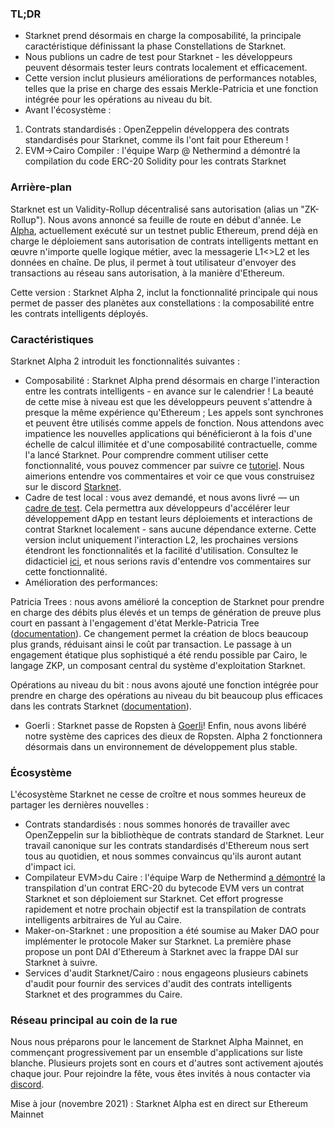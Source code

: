 ### TL;DR

* Starknet prend désormais en charge la composabilité, la principale caractéristique définissant la phase Constellations de Starknet.
* Nous publions un cadre de test pour Starknet - les développeurs peuvent désormais tester leurs contrats localement et efficacement.
* Cette version inclut plusieurs améliorations de performances notables, telles que la prise en charge des essais Merkle-Patricia et une fonction intégrée pour les opérations au niveau du bit.
* Avant l'écosystème :

1. Contrats standardisés : OpenZeppelin développera des contrats standardisés pour Starknet, comme ils l'ont fait pour Ethereum !
2. EVM->Cairo Compiler : l'équipe Warp @ Nethermind a démontré la compilation du code ERC-20 Solidity pour les contrats Starknet

### Arrière-plan

Starknet est un Validity-Rollup décentralisé sans autorisation (alias un "ZK-Rollup"). Nous avons annoncé sa feuille de route [](https://medium.com/starkware/on-the-road-to-starknet-a-permissionless-stark-powered-l2-zk-rollup-83be53640880) en début d'année. Le [Alpha](https://medium.com/starkware/starknet-alpha-1-90c3348cca4f), actuellement exécuté sur un testnet public Ethereum, prend déjà en charge le déploiement sans autorisation de contrats intelligents mettant en œuvre n'importe quelle logique métier, avec la messagerie L1<>L2 et les données en chaîne. De plus, il permet à tout utilisateur d'envoyer des transactions au réseau sans autorisation, à la manière d'Ethereum.

Cette version : Starknet Alpha 2, inclut la fonctionnalité principale qui nous permet de passer des planètes aux constellations : la composabilité entre les contrats intelligents déployés.

### Caractéristiques

Starknet Alpha 2 introduit les fonctionnalités suivantes :

* Composabilité : Starknet Alpha prend désormais en charge l'interaction entre les contrats intelligents - en avance sur le calendrier ! La beauté de cette mise à niveau est que les développeurs peuvent s'attendre à presque la même expérience qu'Ethereum ; Les appels sont synchrones et peuvent être utilisés comme appels de fonction. Nous attendons avec impatience les nouvelles applications qui bénéficieront à la fois d'une échelle de calcul illimitée et d'une composabilité contractuelle, comme l'a lancé Starknet. Pour comprendre comment utiliser cette fonctionnalité, vous pouvez commencer par suivre ce [tutoriel](https://www.cairo-lang.org/docs/hello_starknet/calling_contracts.html). Nous aimerions entendre vos commentaires et voir ce que vous construisez sur le discord [Starknet](https://discord.gg/uJ9HZTUk2Y).
* Cadre de test local : vous avez demandé, et nous avons livré — un [cadre de test](https://github.com/starkware-libs/cairo-lang/tree/master/src/starkware/starknet/testing). Cela permettra aux développeurs d'accélérer leur développement dApp en testant leurs déploiements et interactions de contrat Starknet localement - sans aucune dépendance externe. Cette version inclut uniquement l'interaction L2, les prochaines versions étendront les fonctionnalités et la facilité d'utilisation. Consultez le didacticiel [ici](https://www.cairo-lang.org/docs/hello_starknet/unit_tests.html), et nous serions ravis d'entendre vos commentaires sur cette fonctionnalité.
* Amélioration des performances:

Patricia Trees : nous avons amélioré la conception de Starknet pour prendre en charge des débits plus élevés et un temps de génération de preuve plus court en passant à l'engagement d'état Merkle-Patricia Tree ([documentation](https://github.com/starkware-libs/cairo-lang/blob/master/src/starkware/cairo/common/patricia_utils.py)). Ce changement permet la création de blocs beaucoup plus grands, réduisant ainsi le coût par transaction. Le passage à un engagement étatique plus sophistiqué a été rendu possible par Cairo, le langage ZKP, un composant central du système d'exploitation Starknet.

Opérations au niveau du bit : nous avons ajouté une fonction intégrée [](https://www.cairo-lang.org/docs/how_cairo_works/builtins.html) pour prendre en charge des opérations au niveau du bit beaucoup plus efficaces dans les contrats Starknet ([documentation](https://www.cairo-lang.org/docs/reference/common_library.html#common-library-bitwise)).

* Goerli : Starknet passe de Ropsten à [Goerli](https://goerli.etherscan.io/address/0xee02F29aE9A4988aE064940bF11954d6eafE26Ac)! Enfin, nous avons libéré notre système des caprices des dieux de Ropsten. Alpha 2 fonctionnera désormais dans un environnement de développement plus stable.

### Écosystème

L'écosystème Starknet ne cesse de croître et nous sommes heureux de partager les dernières nouvelles :

* Contrats standardisés : nous sommes honorés de travailler avec OpenZeppelin sur la bibliothèque de contrats standard de Starknet. Leur travail canonique sur les contrats standardisés d'Ethereum nous sert tous au quotidien, et nous sommes convaincus qu'ils auront autant d'impact ici.
* Compilateur EVM>du Caire : l'équipe Warp de Nethermind [a démontré](https://medium.com/nethermind-eth/warp-your-way-to-starknet-ddd6856875e0) la transpilation d'un contrat ERC-20 du bytecode EVM vers un contrat Starknet et son déploiement sur Starknet. Cet effort progresse rapidement et notre prochain objectif est la transpilation de contrats intelligents arbitraires de Yul au Caire.
* Maker-on-Starknet : une proposition [](https://forum.makerdao.com/t/mip39c2-sp19-adding-the-starknet-engineering-core-unit-sne-001/9745) a été soumise au Maker DAO pour implémenter le protocole Maker sur Starknet. La première phase propose un pont DAI d'Ethereum à Starknet avec la frappe DAI sur Starknet à suivre.
* Services d'audit Starknet/Cairo : nous engageons plusieurs cabinets d'audit pour fournir des services d'audit des contrats intelligents Starknet et des programmes du Caire.

### Réseau principal au coin de la rue

Nous nous préparons pour le lancement de Starknet Alpha Mainnet, en commençant progressivement par un ensemble d'applications sur liste blanche. Plusieurs projets sont en cours et d'autres sont activement ajoutés chaque jour. Pour rejoindre la fête, vous êtes invités à nous contacter via [discord](https://discord.gg/uJ9HZTUk2Y).

Mise à jour (novembre 2021) : Starknet Alpha est en direct sur Ethereum Mainnet